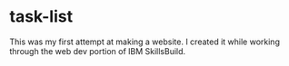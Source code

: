 # task-list
This was my first attempt at making a website. 
I created it while working through the web dev portion of IBM SkillsBuild.
